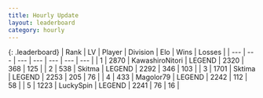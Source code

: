 ```yaml
---
title: Hourly Update
layout: leaderboard
category: hourly
---
```


{: .leaderboard}
| Rank | LV | Player | Division | Elo | Wins | Losses |
| --- | --- | --- | --- | --- | --- | --- |
| <span data-change="0">1</span> | 2870 | <span title="ID: 164871">KawashiroNitori</span> | LEGEND | <span data-change="0">2320</span> | <span data-change="0">368</span> | <span data-change="0">125</span> |
| <span data-change="0">2</span> | 538 | <span title="ID: 402846">Skitma</span> | LEGEND | <span data-change="11">2292</span> | <span data-change="6">346</span> | <span data-change="1">103</span> |
| <span data-change="0">3</span> | 1701 | <span title="ID: 353063">Sktima</span> | LEGEND | <span data-change="0">2253</span> | <span data-change="0">205</span> | <span data-change="0">76</span> |
| <span data-change="0">4</span> | 433 | <span title="ID: 633660">Magolor79</span> | LEGEND | <span data-change="-10">2242</span> | <span data-change="1">112</span> | <span data-change="1">58</span> |
| <span data-change="0">5</span> | 1223 | <span title="ID: 498412">LuckySpin</span> | LEGEND | <span data-change="0">2241</span> | <span data-change="0">76</span> | <span data-change="0">16</span> |